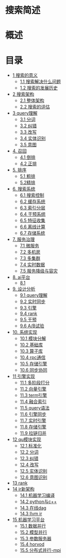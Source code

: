 搜索简述
====

# 概述



# 目录

* [1 搜索的意义](ch-01/README.md)
  * [1.1 搜索解决什么问题](ch-01/search_solv.md)
  * [1.2 搜索的发展历史](ch-01/search_develop.md)
* [2 搜索架构](ch-02/README.md)
  * [2.1 整体架构](ch-02/arch_total.md)
  * [2.2 搜索的评估](ch-02/evolate.md)
* [3 query理解](ch-03/README.md)
  * [3.1 分词](ch-03/segment.md)
  * [3.2 纠错](ch-03/currect.md)
  * [3.3 改写](ch-03/rewrite.md)
  * [3.4 实体识别](ch-03/ner.md)
  * [3.5 意图](ch-03/intend.md)
* [4. 召回](ch-04/README.md)
  * [4.1 倒排]()
  * [4.2 正排]()
* [5. 排序](ch-05/README.md)
  * [5.1 粗排](ch-05/cpai.md)
  * [5.2精排](ch-05/jpai.md)
* [6. 搜索系统]()
  * [6.1 搜索控制]()
  * [6.2 缓存系统]()
  * [6.3 索引分层]()
  * [6.4 干预系统]()
  * [6.5 特征收集]()
  * [6.6 离线计算]()
  * [6.7 存储系统]()
* [7. 服务治理]()
  * [7.1 微服务]()
  * [7.2 多机房]()
  * [7.3 多集群]()
  * [7.4 实时数据]()
  * [7.5 服务降级与容灾]()
* [8. ai平台]()
  * [8.1 ]()
* [9. 设计分析]()
  * [9.1 query理解]()
  * [9.2 实时同步]()
  * [9.3 引擎]()
  * [9.4 rank]()
  * [9.5 干预]()
  * [9.6 A/B试验]()
* [10. 系统实现]()
  * [10.1 模块分解]()
  * [10.2 基础库]()
  * [10.3 算子库]()
  * [10.4 rpc通信]()
  * [10.5 存储引擎]()
  * [10.6 同步协同]()
* [11 引擎实现]()
  * [11.1 多阶段打分]()
  * [11.2 向量引擎]()
  * [11.3 term引擎]()
  * [11.4 融合索引]()
  * [11.5 query语法]()
  * [11.6 引擎同步]()
  * [11.7 实时引擎]()
  * [11.8 存储引擎]()
  * [11.9 拉链归并]()
* [12 qu模块实现]()
  * [12.1 标准化]()
  * [12.2 分词]()
  * [12.3 纠错]()
  * [12.4 改写]()
  * [12.5 实体识别]()
  * [12.6 意图识别]()
* [13 rank]()
* [14 ir新架构]()
  * [14.1 机器学习编译]()
  * [14.2 python与c++]()
  * [14.3 在线dag]()
  * [14.3 llvm ir]()
* [15 机器学习平台]()
  * [15.1 数据并行]()
  * [15.2 模型并行]()
  * [15.3 参数服务器]()
  * [15.4 horvod]()
  * [15.5 分布式并行-mpi]()